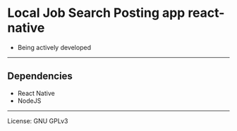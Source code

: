 # Local Job Search Posting app react-native
- Being actively developed


---------
## Dependencies
- React Native
- NodeJS

---------
License: GNU GPLv3
